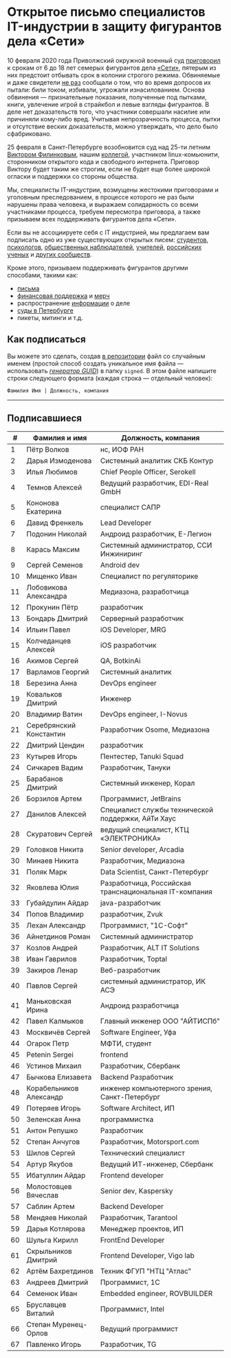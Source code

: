# Открытое письмо специалистов IT-индустрии в защиту фигурантов дела «Сети» 

10 февраля 2020 года Приволжский окружной военный суд [приговорил](https://zona.media/news/2020/02/10/pnz18) к срокам от 6 до 18 лет семерых фигурантов дела [«Сети»](https://meduza.io/feature/2018/06/14/ya-sdalsya-prakticheski-srazu-kak-fsb-pod-pytkami-vybivaet-priznaniya-u-antifashistov), пятерым из них предстоит отбывать срок в колонии строгого режима. Обвиняемые и даже свидетели [не раз](https://twitter.com/sssmirnov/status/1226767770668404736) сообщали о том, что во время допросов их пытали: били током, избивали, угрожали изнасилованием. Основа обвинения — признательные показания, полученные под пытками, книги, увлечение игрой в страйкбол и левые взгляды фигурантов. В деле нет доказательств того, что участники совершали насилие или причиняли кому-либо вред. Учитывая непрозрачность процесса, пытки и отсутствие веских доказательств, можно утверждать, что дело было сфабриковано. 

25 февраля в Санкт-Петербурге возобновится суд над 25-ти летним [Виктором Филинковым](https://rupression.com/person/viktor-filinkov/), нашим [коллегой](https://github.com/RussianBruteForce), участником linux-комьюнити, сторонником открытого кода и свободного интернета. Приговор Виктору будет таким же строгим, если не будет еще более широкой огласки и поддержки со стороны общества. 

Мы, специалисты IT-индустрии, возмущены жестокими приговорами и уголовным преследованием, в процессе которого не раз были нарушены права человека, и выражаем солидарность со всеми участниками процесса, требуем пересмотра приговора, а также призываем всех поддерживать фигурантов дела «Сети». 

Если вы не ассоциируете себя с IT индустрией, мы предлагаем вам подписать одно из уже существующих открытых писем: [студентов](https://doxajournal.ru/support_networkcase), [психологов](https://docs.google.com/forms/d/e/1FAIpQLSfS7j5wJEcY3uggSpL4yp9YHuYKyVTrZLP_WBbnyytx5O9z-A/viewform), [общественных наблюдателей](https://www.facebook.com/story.php?story_fbid=2670390803075933&id=100003151178607), [учителей](https://pedagog-prof.org/novosti/privlech-vinovnykh-v-primenenii-pytok-zayavlenie-profsoyuza-uchitel-po-delu-seti), [российских ученых](http://scientific.ru/zayavlenie-po-delu-seti/) и [других сообществ](https://rupression.com/2020/02/15/we-are-network/).

Кроме этого, призываем поддерживать фигурантов другими способами, такими как: 
* [письма](http://rosuznik.org/arrests)
* [финансовая поддержка](https://rupression.com/support/) и [мерч](https://rupression.com/merch/)
* распространение [информации](https://rupression.com/kak-fsb-fabrikuet-delo-terrorizme-protiv-antifashistov-v-rossii/) о деле
* [суды в Петербурге](https://afisha.zona.media/)
* пикеты, митинги и т.д.

## Как подписаться

Вы можете это сделать, создав [в репозитории](https://github.com/developers-against-repressions/network-case) файл со случайным именем (простой способ создать уникальное имя файла — использовать *[генератор GUID](https://www.guidgenerator.com/online-guid-generator.aspx)*) в папку `signed`. В этом файле напишите строки
следующего формата (каждая строка — отдельный человек):
```
Фамилия Имя | Должность, компания
```

***

## Подписавшиеся

| #    | Фамилия и имя                      |  Должность, компания                    |
|------|------------------------------------|-----------------------------------------|
| 1    | Пётр Волков              | нс, ИОФ РАН                     |
| 2    | Дарья Измоденова    | Системный аналитик СКБ Контур |
| 3    | Илья Любимов            | Chief People Officer, Serokell          |
| 4    | Темнов Алексей        | Ведущий разработчик, EDI-Real GmbH |
| 5    | Кононова Екатерина | специалист САПР           |
| 6    | Давид Френкель        | Lead Developer                          |
| 7    | Подонин Николай      | Андроид разработчик, Е-Легион |
| 8    | Карась Максим          | Системный администратор, ССИ Инжиниринг |
| 9    | Сергей Семенов        | Android dev                             |
| 10   | Мищенко Иван            | Специалист по регуляторике |
| 11   | Лобовикова Александра | Медиазона, разработчица |
| 12   | Прокунин Пётр          | разработчик                  |
| 13   | Бондарь Дмитрий      | Серверный разработчик |
| 14   | Ильин Павел              | iOS Developer, MRG                      |
| 15   | Колчеданцев Алексей | iOS разработчик              |
| 16   | Акимов Сергей          | QA, BotkinAi                            |
| 17   | Варламов Георгий    | Системный аналитик     |
| 18   | Березина Анна          | DevOps engineer                         |
| 19   | Ковальков Дмитрий  | Инженер                          |
| 20   | Владимир Ватин        | DevOps engineer, I-Novus                |
| 21   | Серебрянский Константин | Разработчик Osome, Медиазона |
| 22   | Дмитрий Цендин        | разработчик                  |
| 23   | Кутырев Игорь          | Пентестер, Tanuki Squad        |
| 24   | Сичкарев Вадим        | Разработчик, Тануки    |
| 25   | Барабанов Дмитрий  | Системный инженер, Корал |
| 26   | Борзилов Артем        | Программист, JetBrains       |
| 27   | Данилов Алексей      | Специалист службы технической поддержки, АйТи Хаус |
| 28   | Скуратович Сергей  | ведущий специалист, КТЦ «ЭЛЕКТРОНИКА» |
| 29   | Головков Никита      | Senior developer, Arcadia               |
| 30   | Минаев Никита          | Разработчик, Медиазона |
| 31   | Поляк Марк                | Data Scientist, Санкт-Петербург |
| 32   | Яковлева Юлия          | Разработчица, Российская транснациональная IT-компания |
| 33   | Губайдулин Айдар    | java-разработчик             |
| 34   | Попов Владимир        | разработчик, Zvuk            |
| 35   | Лехан Александр      | Программист, "1С-Софт"  |
| 36   | Айнетдинов Роман    | Системный администратор |
| 37   | Козлов Андрей          | Разработчик, ALT IT Solutions |
| 38   | Иван Гаврилов          | Разработчик, Toptal          |
| 39   | Закиров Ленар          | Веб-разработчик           |
| 40   | Павлов Сергей          | системный администратор, ИК АСЭ |
| 41   | Маньковская Ирина  | Андроид разработчица |
| 42   | Павел Калмыков        | Главный инженер ООО "АЙТИСПб" |
| 43   | Москвичёв Сергей    | Software Engineer, Уфа               |
| 44   | Огарок Петр              | МФТИ, студент                |
| 45   | Petenin Sergei                     | frontend                                |
| 46   | Устинов Михаил        | Разработчик, Сбербанк |
| 47   | Бычкова Елизавета  | Backend Разработчик          |
| 48   | Корабельников Александр | инженер компьютерного зрения, Санкт-Петербург |
| 49   | Потеряев Игорь        | Software Architect, ИП                |
| 50   | Зеленская Анна        | программистка              |
| 51   | Антон Репушко          | Разработчик                  |
| 52   | Степан Анчугов        | Разработчик, Motorsport.com  |
| 53   | Шилов Сергей            | Технический специалист |
| 54   | Артур Якубов            | Ведущий ИТ-инженер, Сбербанк |
| 55   | Ибатуллин Айдар      | Frontend developer                      |
| 56   | Молостовцев Вячеслав | Senior dev, Kaspersky                   |
| 57   | Саблин Артем            | Backend Developer                       |
| 58   | Мендяев Николай      | Разработчик, Tarantool       |
| 59   | Дарья Котлярова      | Менеджер проектов, ИП |
| 60   | Шульга Кирилл          | FrontEnd Developer                      |
| 61   | Скрыльников Дмитрий | Frontend Developer, Vigo lab            |
| 62   | Артём Бахретдинов  | Техник ФГУП "НТЦ "Атлас" |
| 63   | Андреев Дмитрий      | Программист, 1С             |
| 64   | Семенюк Иван            | Embedded engineer, ROVBUILDER           |
| 65   | Бруславцев Виталий | Программист, Intel           |
| 66   | Степан Муренец-Орлов | Ведущий программист   |
| 67   | Павленко Игорь        | Разработчик, TG              |

